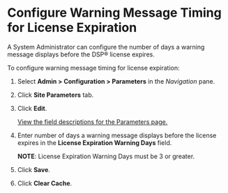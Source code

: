 # Configure Warning Message Timing for License Expiration

A System Administrator can configure the number of days a warning
message displays before the DSP® license expires.

To configure warning message timing for license expiration:

1.  Select **Admin \> Configuration \> Parameters** in the *Navigation*
    pane.

2.  Click <span style="font-weight: bold;">Site Parameters</span> tab.

3.  Click **Edit**.
    
    [View the field descriptions for the Parameters
    page.](../Page_Desc/Parameters_All_TabsSysAdmin.htm)

4.  Enter number of days a warning message displays before the license
    expires in the **License Expiration Warning Days** field.
    
    **NOTE**: License Expiration Warning Days must be 3 or greater.

5.  Click **Save**.

6.  Click **Clear Cache**.
